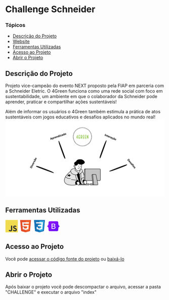 # Challenge Schneider

### Tópicos

- [Descrição do Projeto](descrição-do-projeto)
- [Website](website)
- [Ferramentas Utilizadas](ferramentas-utilizadas)
- [Acesso ao Projeto](acesso-ao-projeto)
- [Abrir o Projeto](abrir-o-projeto)

  
## Descrição do Projeto
  
  Projeto vice-campeão do evento NEXT proposto pela FIAP em parceria com a Schneider Eletric. O 4Green funciona como uma rede social com foco em sustentabilidade, um ambiente em que o colaborador
  da Schneider pode aprender, praticar e compartilhar ações sustentáveis!

  Além de informar os usuários o 4Green também estimula a prática de atos sustentáveis com jogos educativos e desafios aplicados no mundo real!
  ![Descrição do projeto](https://github.com/SaulVasconcelos/Challenge-Schneider/blob/main/Challenge_Schneider/IMG/4Green%20-%20IMG.png?raw=true)


  

## Ferramentas Utilizadas
<a href = "https://www.javascript.com/" target="_blank"> <img src="https://raw.githubusercontent.com/devicons/devicon/55609aa5bd817ff167afce0d965585c92040787a/icons/javascript/javascript-original.svg" alt="javascript" width="40" height="40"/></a>
<a> <img src = "https://raw.githubusercontent.com/devicons/devicon/55609aa5bd817ff167afce0d965585c92040787a/icons/html5/html5-original.svg" alt="html5" width="40" height="40"/></a>
<a> <img src = "https://raw.githubusercontent.com/devicons/devicon/55609aa5bd817ff167afce0d965585c92040787a/icons/css3/css3-original.svg" alt="css" width="40" height="40"/></a>
<a href = "https://getbootstrap.com/" target="_blank"> <img src="https://raw.githubusercontent.com/devicons/devicon/55609aa5bd817ff167afce0d965585c92040787a/icons/bootstrap/bootstrap-original.svg" alt="bootstrap" width="40" height="40"/></a>

## Acesso ao Projeto
Você pode [acessar o código fonte do projeto](https://github.com/SaulVasconcelos/Challenge-Schneider) ou [baixá-lo](https://github.com/SaulVasconcelos/Challenge-Schneider/archive/refs/heads/main.zip)

## Abrir o Projeto
Após baixar o projeto você pode descompactar o arquivo, acessar a pasta "CHALLENGE" e executar o arquivo "index"

